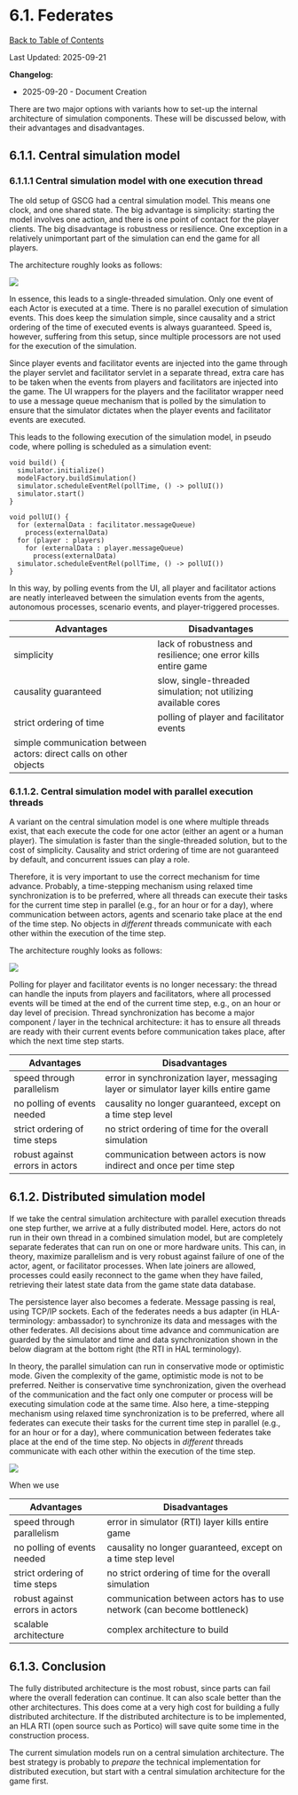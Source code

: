 # 6.1. Federates

[Back to Table of Contents](../../README.md)

Last Updated: 2025-09-21

__Changelog:__
 - 2025-09-20 - Document Creation


There are two major options with variants how to set-up the internal architecture of simulation components. These will be discussed below, with their advantages and disadvantages.


## 6.1.1. Central simulation model

### 6.1.1.1 Central simulation model with one execution thread

The old setup of GSCG had a central simulation model. This means one clock, and one shared state. The big advantage is simplicity: starting the model involves one action, and there is one point of contact for the player clients. The big disadvantage is robustness or resilience. One exception in a relatively unimportant part of the simulation can end the game for all players. 

The architecture roughly looks as follows:

![](diagrams/central-simulation-model.png)

In essence, this leads to a single-threaded simulation. Only one event of each Actor is executed at a time. There is no parallel execution of simulation events. This does keep the simulation simple, since causality and a strict ordering of the time of executed events is always guaranteed. Speed is, however, suffering from this setup, since multiple processors are not used for the execution of the simulation.

Since player events and facilitator events are injected into the game through the player servlet and facilitator servlet in a separate thread, extra care has to be taken when the events from players and facilitators are injected into the game. The UI wrappers for the players and the facilitator wrapper need to use a message queue mechanism that is polled by the simulation to ensure that the simulator dictates when the player events and facilitator events are executed.

This leads to the following execution of the simulation model, in pseudo code, where polling is scheduled as a simulation event:

```
void build() {
  simulator.initialize()
  modelFactory.buildSimulation()
  simulator.scheduleEventRel(pollTime, () -> pollUI())
  simulator.start()
}

void pollUI() {
  for (externalData : facilitator.messageQueue)
    process(externalData)
  for (player : players)
    for (externalData : player.messageQueue)
      process(externalData)
  simulator.scheduleEventRel(pollTime, () -> pollUI())
}
```

In this way, by polling events from the UI, all player and facilitator actions are neatly interleaved between the simulation events from the agents, autonomous processes, scenario events, and player-triggered processes. 

| Advantages               | Disadvantages                                                   |
| ----------               | -------------                                                   |
| simplicity               | lack of robustness and resilience; one error kills entire game  |
| causality guaranteed     | slow, single-threaded simulation; not utilizing available cores |
| strict ordering of time  | polling of player and facilitator events                        |
| simple communication between actors: direct calls on other objects |                       |


### 6.1.1.2. Central simulation model with parallel execution threads

A variant on the central simulation model is one where multiple threads exist, that each execute the code for one actor (either an agent or a human player). The simulation is faster than the single-threaded solution, but to the cost of simplicity. Causality and strict ordering of time are not guaranteed by default, and concurrent issues can play a role. 

Therefore, it is very important to use the correct mechanism for time advance. Probably, a time-stepping mechanism using relaxed time synchronization is to be preferred, where all threads can execute their tasks for the current time step in parallel (e.g., for an hour or for a day), where communication between actors, agents and scenario take place at the end of the time step. No objects in *different* threads communicate with each other within the execution of the time step.

The architecture roughly looks as follows:

![](diagrams/central-simulation-model-parallel.png)

Polling for player and facilitator events is no longer necessary: the thread can handle the inputs from players and facilitators, where all processed events will be timed at the end of the current time step, e.g., on an hour or day level of precision. Thread synchronization has become a major component / layer in the technical architecture: it has to ensure all threads are ready with their current events before communication takes place, after which the next time step starts. 

| Advantages                      | Disadvantages                                                       |
| ----------                      | -------------                                                       |
| speed through parallelism       | error in synchronization layer, messaging layer or simulator layer kills entire game |
| no polling of events needed     | causality no longer guaranteed, except on a time step level         |
| strict ordering of time steps   | no strict ordering of time for the overall simulation               |
| robust against errors in actors | communication between actors is now indirect and once per time step |


## 6.1.2. Distributed simulation model

If we take the central simulation architecture with parallel execution threads one step further, we arrive at a fully distributed model. Here, actors do not run in their own thread in a combined simulation model, but are completely separate federates that can run on one or more hardware units. This can, in theory, maximize parallelism and is very robust against failure of one of the actor, agent, or facilitator processes. When late joiners are allowed, processes could easily reconnect to the game when they have failed, retrieving their latest state data from the game state data database.

The persistence layer also becomes a federate. Message passing is real, using TCP/IP sockets. Each of the federates needs a bus adapter (in HLA-terminology: ambassador) to synchronize its data and messages with the other federates. All decisions about time advance and communication are guarded by the simulator and time and data synchronization shown in the below diagram at the bottom right (the RTI in HAL terminology).

In theory, the parallel simulation can run in conservative mode or optimistic mode. Given the complexity of the game, optimistic mode is not to be preferred. Neither is conservative time synchronization, given the overhead of the communication and the fact only one computer or process will be executing simulation code at the same time. Also here, a time-stepping mechanism using relaxed time synchronization is to be preferred, where all federates can execute their tasks for the current time step in parallel (e.g., for an hour or for a day), where communication between federates take place at the end of the time step. No objects in *different* threads communicate with each other within the execution of the time step.

![](diagrams/central-simulation-model-distributed.png)

When we use 

| Advantages                      | Disadvantages                                                           |
| ----------                      | -------------                                                           |
| speed through parallelism       | error in simulator (RTI) layer kills entire game                        |
| no polling of events needed     | causality no longer guaranteed, except on a time step level             |
| strict ordering of time steps   | no strict ordering of time for the overall simulation                   |
| robust against errors in actors | communication between actors has to use network (can become bottleneck) |
| scalable architecture           | complex architecture to build                                           |


## 6.1.3. Conclusion

The fully distributed architecture is the most robust, since parts can fail where the overall federation can continue. It can also scale better than the other architectures. This does come at a very high cost for building a fully distributed architecture. If the distributed architecture is to be implemented, an HLA RTI (open source such as Portico) will save quite some time in the construction process.

The current simulation models run on a central simulation architecture. The best strategy is probably to *prepare* the technical implementation for distributed execution, but start with a central simulation architecture for the game first.

